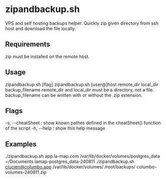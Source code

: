 # zipandbackup.sh
VPS and self hosting backups helper.
Quickly zip given directory from ssh host and download the file locally.

## Requirements
zip must be installed on the remote host.

## Usage
zipandbackup.sh [flag]
zipandbackup.sh [user@]host remote_dir local_dir backup_filename
remote_dir and local_dir must be a directory, not a file. backup_filename can be written with or without the .zip extension.

## Flags
-s, --cheatSheet  : show known pathes defined in the cheatSheet() function of the script
-h, --help        : show this help message

## Examples
./zipandbackup.sh app.la-map.com /var/lib/docker/volumes/postgres_data ~/Documents lamap-postgres_data-240811
./zipandbackup.sh clucien@columbo.app /var/lib/docker/volumes/ /root/backups/ columbo-volumes-240811.zip

